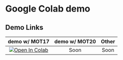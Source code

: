 # Google Colab demo

## Demo Links
| demo w/ MOT17 | demo w/ MOT20 | Other |
|:-:|:-:|:-:|
|[![Open In Colab](https://colab.research.google.com/assets/colab-badge.svg)](/)|Soon|Soon|